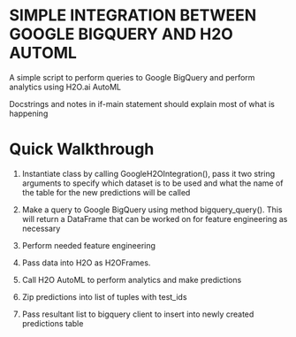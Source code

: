 # SIMPLE INTEGRATION BETWEEN GOOGLE BIGQUERY AND H2O AUTOML
A simple script to perform queries to Google BigQuery and perform analytics using H2O.ai AutoML

Docstrings and notes in if-main statement should explain most of what is happening

# Quick Walkthrough

  1. Instantiate class by calling GoogleH2OIntegration(), pass it two string
     arguments to specify which dataset is to be used and what the name of the
     table for the new predictions will be called

  2. Make a query to Google BigQuery using method bigquery_query(). This will
     return a DataFrame that can be worked on for feature engineering as
     necessary

  3. Perform needed feature engineering

  4. Pass data into H2O as H2OFrames.

  5. Call H2O AutoML to perform analytics and make predictions

  6. Zip predictions into list of tuples with test_ids

  7. Pass resultant list to bigquery client to insert into newly created
     predictions table
